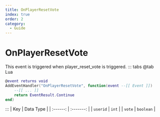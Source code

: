 ```yaml
---
title: OnPlayerResetVote
index: true
order: 2
category:
  - Guide
---
```


# OnPlayerResetVote
This event is triggered when player_reset_vote is triggered.
::: tabs
@tab Lua
```lua
@event returns void
AddEventHandler("OnPlayerResetVote", function(event --[[ Event ]])
    --[[ ... ]]
    return EventResult.Continue
end)
```

:::
|    Key   | Data Type |
| :------: | :-------: |
| `userid` |   `int`   |
|  `vote`  | `boolean` |
